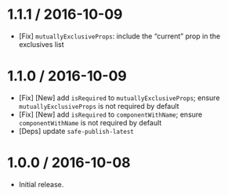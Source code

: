 1.1.1 / 2016-10-09
==================
  * [Fix] `mutuallyExclusiveProps`: include the “current” prop in the exclusives list

1.1.0 / 2016-10-09
==================
  * [Fix] [New] add `isRequired` to `mutuallyExclusiveProps`; ensure `mutuallyExclusiveProps` is not required by default
  * [Fix] [New] add `isRequired` to `componentWithName`; ensure `componentWithName` is not required by default
  * [Deps] update `safe-publish-latest`

1.0.0 / 2016-10-08
==================
  * Initial release.
